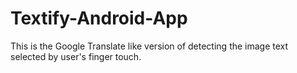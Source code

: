 # Textify-Android-App
This is the Google Translate like version of detecting the image text selected by user's finger touch.
